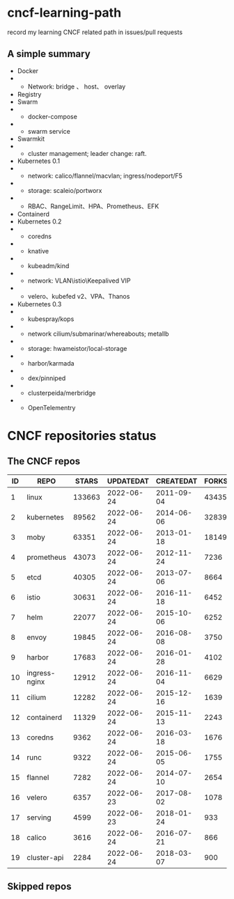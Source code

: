 # cncf-learning-path
record my learning CNCF related path in issues/pull requests

## A simple summary
- Docker
- - Network: bridge 、 host、 overlay
- Registry
- Swarm
- - docker-compose
- - swarm service
- Swarmkit
- - cluster management; leader change: raft.
- Kubernetes 0.1
- - network: calico/flannel/macvlan; ingress/nodeport/F5
- - storage: scaleio/portworx
- - RBAC、RangeLimit、HPA、Prometheus、EFK
- Containerd
- Kubernetes 0.2
- - coredns
- - knative
- - kubeadm/kind
- - network: VLAN\istio\Keepalived VIP
- - velero、kubefed v2、VPA、Thanos
- Kubernetes 0.3
- - kubespray/kops
- - network cilium/submarinar/whereabouts; metallb
- - storage: hwameistor/local-storage
- - harbor/karmada
- - dex/pinniped
- - clusterpeida/merbridge
- - OpenTelementry

# CNCF repositories status
<!--START_SECTION:github_repos-->
## The CNCF repos
| ID |     REPO      | STARS  | UPDATEDAT  | CREATEDAT  | FORKSCOUNT |
|----|---------------|--------|------------|------------|------------|
|  1 | linux         | 133663 | 2022-06-24 | 2011-09-04 |      43435 |
|  2 | kubernetes    |  89562 | 2022-06-24 | 2014-06-06 |      32839 |
|  3 | moby          |  63351 | 2022-06-24 | 2013-01-18 |      18149 |
|  4 | prometheus    |  43073 | 2022-06-24 | 2012-11-24 |       7236 |
|  5 | etcd          |  40305 | 2022-06-24 | 2013-07-06 |       8664 |
|  6 | istio         |  30631 | 2022-06-24 | 2016-11-18 |       6452 |
|  7 | helm          |  22077 | 2022-06-24 | 2015-10-06 |       6252 |
|  8 | envoy         |  19845 | 2022-06-24 | 2016-08-08 |       3750 |
|  9 | harbor        |  17683 | 2022-06-24 | 2016-01-28 |       4102 |
| 10 | ingress-nginx |  12912 | 2022-06-24 | 2016-11-04 |       6629 |
| 11 | cilium        |  12282 | 2022-06-24 | 2015-12-16 |       1639 |
| 12 | containerd    |  11329 | 2022-06-24 | 2015-11-13 |       2243 |
| 13 | coredns       |   9362 | 2022-06-24 | 2016-03-18 |       1676 |
| 14 | runc          |   9322 | 2022-06-24 | 2015-06-05 |       1755 |
| 15 | flannel       |   7282 | 2022-06-24 | 2014-07-10 |       2654 |
| 16 | velero        |   6357 | 2022-06-23 | 2017-08-02 |       1078 |
| 17 | serving       |   4599 | 2022-06-23 | 2018-01-24 |        933 |
| 18 | calico        |   3616 | 2022-06-24 | 2016-07-21 |        866 |
| 19 | cluster-api   |   2284 | 2022-06-24 | 2018-03-07 |        900 |



## Skipped repos
<!--END_SECTION:github_repos-->
